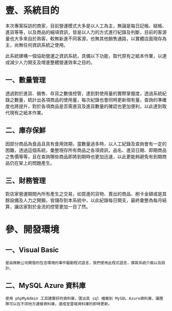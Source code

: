 壹、系統目的
===
本次專案採訪的商家，目前營運模式大多是以人工為主，無論是每日記帳、結帳、進貨等等，以及商品的細項資訊，皆是以人力的方式進行紀錄及判斷，目前的客源量也大多來自於熟客，較無新進不同客源，也無其他銷售通路，以實體店面現存為主，尚無任何資訊系統之使用。

此系統建構一個協助營運之資訊系統，具備以下功能，取代原有之紙本作業，以達成減少人力開支及增進整體營運效率之目的。

一、數量管理
---
透過對於進貨、銷售、存貨之數值控管，達到對使用量的實際掌握度，透過系統紀錄之數量，統計出各項商品的使用量，每次紀錄也會同時更新現有量，查詢的準確度也將提升，對於各項商品是否需進貨及進貨數量的確認也更加便利，以此達到取代現有之紙本作業。

二、庫存保鮮
---
因部分商品為食品且具有食用效期，當數量過多時，以人工紀錄及查詢會有一定的困難，透過這個系統，彙整現存所有商品之各項資訊，品名、進貨日期、即期商品之售價等等，且在查詢哪些商品即將到期時也更加迅速，以此更能夠避免有到期商品仍在架上的問題產生。

三、財務管理 
---
對店家營運期間內所有產生之交易，如買進的貨物、賣出的商品、刷卡金額或是其餘設備及人力之開銷，皆儲存到本系統中，以此紀錄每日開支，最終彙整為每月結算，讓店家對於金流的控管更加一目了然。

參、開發環境
===
一、Visual Basic
---
    是由微軟公司開發的包含環境的事件驅動程式語言，我們使用此程式語言，撰寫系統介面以及設計。
  
二、MySQL Azure 資料庫
---
    使用 phpMyAdmin 工具建置好的資料庫，匯出其 sql 檔案到 MySQL Azure資料庫，讓團隊可以在不同地方連接資料庫，達成至雲端資料庫的即時更新。
